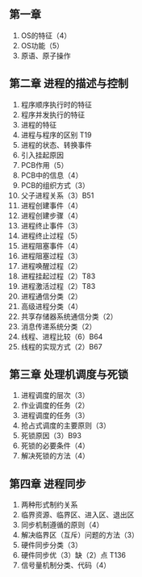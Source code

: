 ## 第一章
1. OS的特征（4）
2. OS功能（5）
3. 原语、原子操作

## 第二章 进程的描述与控制
1. 程序顺序执行时的特征
2. 程序并发执行的特征
3. 进程的特征
4. 进程与程序的区别 T19
5. 进程的状态、转换事件
6. 引入挂起原因
7. PCB作用（5）
8. PCB中的信息（4）
9. PCB的组织方式（3）
10. 父子进程关系（3）B51
11. 进程创建事件（4）
12. 进程创建步骤（4）
13. 进程终止事件（3）
14. 进程终止过程（5）
15. 进程阻塞事件（4）
16. 进程阻塞过程（3）
17. 进程唤醒过程（2）
18. 进程挂起过程（2）T83
19. 进程激活过程（2）T83
20. 进程通信分类（2）
21. 高级进程分类（4）
22. 共享存储器系统通信分类（2）
23. 消息传递系统分类（2）
24. 线程、进程比较（6）B64
25. 线程的实现方式（2）B67

## 第三章 处理机调度与死锁
1. 进程调度的层次（3）
2. 作业调度的任务（2）
3. 进程调度的任务（3）
4. 抢占式调度的主要原则（3）
5. 死锁原因（3）B93
6. 死锁的必要条件（4）
7. 解决死锁的方法（4）



## 第四章 进程同步
1. 两种形式制约关系
2. 临界资源、临界区、进入区、退出区
3. 同步机制遵循的原则（4）
4. 解决临界区（互斥）问题的方法（3）
5. 硬件同步分类（3）
6. 硬件同步优（3）缺（2）点 T136
7. 信号量机制分类、代码（4）


